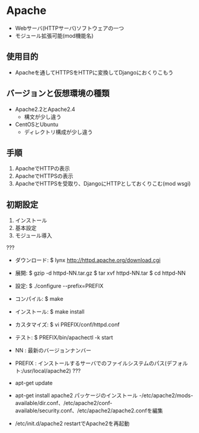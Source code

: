 # Apache
- Webサーバ(HTTPサーバ)ソフトウェアの一つ
- モジュール拡張可能(mod機能名)

## 使用目的
- Apacheを通してHTTPSをHTTPに変換してDjangoにおくりこもう

## バージョンと仮想環境の種類
- Apache2.2とApache2.4
	- 構文が少し違う
- CentOSとUbuntu
	- ディレクトリ構成が少し違う

## 手順
1. ApacheでHTTPの表示
2. ApacheでHTTPSの表示
3. ApacheでHTTPSを受取り、DjangoにHTTPとしておくりこむ(mod wsgi)


## 初期設定
1. インストール
2. 基本設定
3. モジュール導入

???
- ダウンロード: $ lynx http://httpd.apache.org/download.cgi
- 展開: $ gzip -d httpd-NN.tar.gz
        $ tar xvf httpd-NN.tar
        $ cd httpd-NN
- 設定: $ ./configure --prefix=PREFIX
- コンパイル: $ make
- インストール: $ make install
- カスタマイズ: $ vi PREFIX/conf/httpd.conf
- テスト: $ PREFIX/bin/apachectl -k start

- NN : 最新のバージョンナンバー
- PREFIX : インストールするサーバでのファイルシステムのパス(デフォルト:/usr/local/apache2)
???

- apt-get update
- apt-get install apache2 パッケージのインストール
-/etc/apache2/mods-available/dir.conf、/etc/apache2/conf-available/security.conf、/etc/apache2/apache2.confを編集
- /etc/init.d/apache2 restartでApache2を再起動
